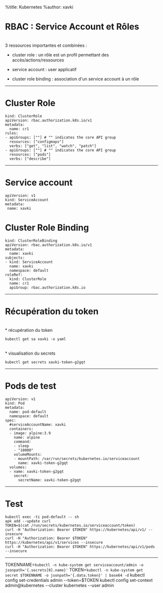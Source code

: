 %title: Kubernetes 
%author: xavki

# RBAC : Service Account et Rôles


<br>
3 ressources importantes et combinées :

* cluster role : un rôle est un profil permettant des accès/actions/ressources

* service account : user applicatif

* cluster role binding : association d'un service account à un rôle

------------------------------------------------------------------------


# Cluster Role



```
kind: ClusterRole
apiVersion: rbac.authorization.k8s.io/v1
metadata:
  name: cr1
rules:
- apiGroups: [""] # "" indicates the core API group
  resources: ["configmaps"]
  verbs: ["get", "list", "watch", "patch"]
- apiGroups: [""] # "" indicates the core API group
  resources: ["pods"]
  verbs: ["describe"]
```


--------------------------------------------------------------------------


# Service account

```
apiVersion: v1
kind: ServiceAccount
metadata:
 name: xavki
```

# Cluster Role Binding

```
kind: ClusterRoleBinding
apiVersion: rbac.authorization.k8s.io/v1
metadata:
  name: xavki
subjects:
- kind: ServiceAccount
  name: xavki
  namespace: default
roleRef:
  kind: ClusterRole
  name: cr1
  apiGroup: rbac.authorization.k8s.io
```

--------------------------------------------------------------------------


# Récupération du token


<br>
* récupération du token

```
kubectl get sa xavki -o yaml
```

<br>
* visualisation du secrets

```
kubectl get secrets xavki-token-g2gqt
```

---------------------------------------------------------------------------

# Pods de test


```
apiVersion: v1
kind: Pod
metadata:
  name: pod-default
  namespace: default
spec:
  #serviceAccountName: xavki
  containers:
  - image: alpine:3.9
    name: alpine
    command:
    - sleep
    - "10000"
    volumeMounts:
    - mountPath: /var/run/secrets/kubernetes.io/serviceaccount
      name: xavki-token-g2gqt
  volumes:
  - name: xavki-token-g2gqt
    secret:
      secretName: xavki-token-g2gqt
```

---------------------------------------------------------------------------

# Test


```
kubectl exec -ti pod-default -- sh
apk add --update curl
TOKEN=$(cat /run/secrets/kubernetes.io/serviceaccount/token)
curl -H "Authorization: Bearer $TOKEN" https://kubernetes/api/v1/ --insecure
curl -H "Authorization: Bearer $TOKEN" https://kubernetes/api/v1/services --insecure
curl -H "Authorization: Bearer $TOKEN" https://kubernetes/api/v1/pods --insecure
```

---------------------------------------------------------------------


TOKENNAME=`kubectl -n kube-system get serviceaccount/admin -o jsonpath='{.secrets[0].name}'`
TOKEN=`kubectl -n kube-system get secret $TOKENNAME -o jsonpath='{.data.token}' | base64 -d`
kubectl config set-credentials admin --token=$TOKEN
kubectl config set-context admin@kubernetes --cluster kubernetes --user admin
